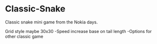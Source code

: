 # Classic-Snake
Classic snake mini game from the Nokia days.

Grid style maybe 30x30
-Speed increase base on tail length
-Options for other classic game
